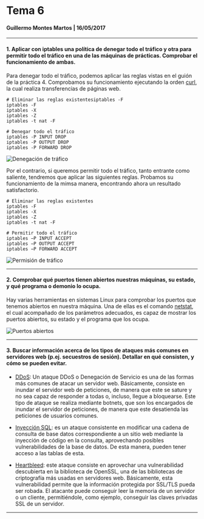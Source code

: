 # Tema 6

#### Guillermo Montes Martos | 16/05/2017

___

#### 1. Aplicar con iptables una política de denegar todo el tráfico y otra para permitir todo el tráfico en una de las máquinas de prácticas. Comprobar el funcionamiento de ambas.

Para denegar todo el tráfico, podemos aplicar las reglas vistas en el guión de la práctica 4. Comprobamos su funcionamiento ejecutando la orden [curl](https://linux.die.net/man/1/curl), la cual realiza transferencias de páginas web.

```shell
# Eliminar las reglas existentesiptables -F
iptables -F
iptables -X
iptables -Z
iptables -t nat -F

# Denegar todo el tráfico
iptables -P INPUT DROP
iptables -P OUTPUT DROP
iptables -P FORWARD DROP
```

![Denegación de tráfico](img/denegar_iptables.png "Denegación de tráfico")

Por el contrario, si queremos permitir todo el tráfico, tanto entrante como saliente, tendremos que aplicar las siguientes reglas. Probamos su funcionamiento de la mimsa manera, encontrando ahora un resultado satisfactorio.

```shell
# Eliminar las reglas existentes
iptables -F
iptables -X
iptables -Z
iptables -t nat -F

# Permitir todo el tráfico
iptables −P INPUT ACCEPT
iptables −P OUTPUT ACCEPT
iptables −P FORWARD ACCEPT
```

![Permisión de tráfico](img/permitir_iptables.png "Permisión de tráfico")


___

#### 2. Comprobar qué puertos tienen abiertos nuestras máquinas, su estado, y qué programa o demonio lo ocupa.

Hay varias herramientas en sistemas Linux para comprobar los puertos que tenemos abiertos en nuestra máquina. Una de ellas es el comando [netstat](https://linux.die.net/man/8/netstat), el cual acompañado de los parámetros adecuados, es capaz de mostrar los puertos abiertos, su estado y el programa que los ocupa.

![Puertos abiertos](img/puertos_netstat.png "Puertos abiertos")

___


#### 3. Buscar información acerca de los tipos de ataques más comunes en servidores web (p.ej. secuestros de sesión). Detallar en qué consisten, y cómo se pueden evitar.

+ [DDoS](https://es.wikipedia.org/wiki/Ataque_de_denegaci%C3%B3n_de_servicio): Un ataque DDoS o Denegación de Servicio es una de las formas más comunes de atacar un servidor web. Básicamente, consiste en inundar el servidor web de peticiones, de manera que este se sature y no sea capaz de responder a todas o, incluso, llegue a bloquearse. Este tipo de ataque se realiza mediante botnets, que son los encargados de inundar el servidor de peticiones, de manera que este desatienda las peticiones de usuarios comunes.

+ [Inyección SQL](https://es.wikipedia.org/wiki/Inyecci%C3%B3n_SQL): es un ataque consistente en modificar una cadena de consulta de base datos correspondiente a un sitio web mediante la inyección de código en la consulta, aprovechando posibles vulnerabilidades de la base de datos. De esta manera, pueden tener acceso a las tablas de esta.

+ [Heartbleed](https://es.wikipedia.org/wiki/Heartbleed): este ataque consiste en aprovechar una vulnerabilidad descubierta en la biblioteca de OpenSSL, una de las bibliotecas de criptografía más usadas en servidores web. Básicamente, esta vulnerabilidad permite que la información protegida por SSL/TLS pueda ser robada. El atacante puede conseguir leer la memoria de un servidor o un cliente, permitiéndole, como ejemplo, conseguir las claves privadas SSL de un servidor.

___